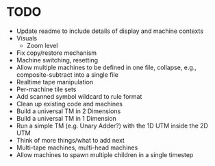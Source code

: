 # TODO
* Update readme to include details of display and machine contexts
* Visuals
	* Zoom level
* Fix copy/restore mechanism
* Machine switching, resetting
* Allow multiple machines to be defined in one file, collapse, e.g., composite-subtract into a single file
* Realtime tape manipulation
* Per-machine tile sets
* Add scanned symbol wildcard to rule format
* Clean up existing code and machines
* Build a universal TM in 2 Dimensions
* Build a universal TM in 1 Dimension
* Run a simple TM (e.g. Unary Adder?) with the 1D UTM inside the 2D UTM
* Think of more things/what to add next
* Multi-tape machines, multi-head machines
* Allow machines to spawn multiple children in a single timestep